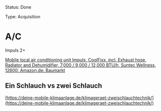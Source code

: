 Status: Done

Type: Acquisition

# A/C

Impuls 2+

[Mobile local air conditioning unit Impuls, CoolFixx, incl. Exhaust hose, Radiator and Dehumidifier, 7,000 / 9,000 / 12,000 BTU/h, Suntec Wellness, 12600: Amazon.de: Baumarkt](https://www.amazon.de/gp/product/B00GWJLAZM)

## Ein Schlauch vs zwei Schlauch

[https://deine-mobile-klimaanlage.de/klimageraet-zweischlauchtechnik/](https://deine-mobile-klimaanlage.de/klimageraet-zweischlauchtechnik/)



